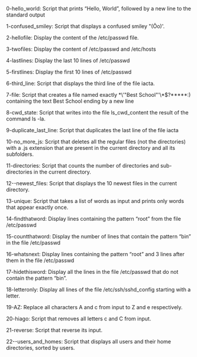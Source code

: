 0-hello_world: Script that prints “Hello, World”, followed by a new line to the standard output 

1-confused_smiley: Script that displays a confused smiley "(Ôo)'.

2-hellofile: Display the content of the /etc/passwd file.

3-twofiles: Display the content of /etc/passwd and /etc/hosts

4-lastlines: Display the last 10 lines of /etc/passwd

5-firstlines: Display the first 10 lines of /etc/passwd

6-third_line: Script that displays the third line of the file iacta.

7-file: Script that creates a file named exactly \*\\'"Best School"\'\\*$\?\*\*\*\*\*:) containing the text Best School ending by a new line

8-cwd_state: Script that writes into the file ls_cwd_content the result of the command ls -la.

9-duplicate_last_line: Script that duplicates the last line of the file iacta

10-no_more_js: Script that deletes all the regular files (not the directories) with a .js extension that are present in the current directory and all its subfolders.

11-directories: Script that counts the number of directories and sub-directories in the current directory.

12--newest_files: Script that displays the 10 newest files in the current directory.

13-unique: Script that takes a list of words as input and prints only words that appear exactly once.

14-findthatword: Display lines containing the pattern “root” from the file /etc/passwd

15-countthatword: Display the number of lines that contain the pattern “bin” in the file /etc/passwd

16-whatsnext: Display lines containing the pattern “root” and 3 lines after them in the file /etc/passwd

17-hidethisword: Display all the lines in the file /etc/passwd that do not contain the pattern “bin”.

18-letteronly: Display all lines of the file /etc/ssh/sshd_config starting with a letter.

19-AZ: Replace all characters A and c from input to Z and e respectively.

20-hiago: Script that removes all letters c and C from input.

21-reverse: Script that reverse its input.

22--users_and_homes: Script that displays all users and their home directories, sorted by users.
